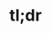 ---
ee_id_show: '4170'
title: tl;dr
url: tldr-venice
live_url:
year: '2014'
venue: Team Gallery
state_country: Venice Beach
type:
dates:
pitch: Mini retrospective in the form of a C+ cell phone store for a gallery in a
  garage (in Venice Beach!) :/
ps:
imgs: team-venice-2014-09-install-1-database-jm.jpg,team-venice-2014-09-install-2-database-jm.jpg,team-venice-2014-09-install-4-database-jm.jpg,team-venice-2014-09-install-10-database-jm.jpg,team-venice-2014-09-install-14-database-jm.jpg,team-venice-2014-09-install-13-database-jm.jpg,team-venice-2014-09-install-17-database-jm.jpg,team-venice-2014-09-install-15-database-jm.jpg,team-venice-2014-09-install-21-database-jm.jpg,team-venice-2014-09-install-38-database-jm.jpg
things: "[4173] [room-for-squares] Room for Squares"
status:
layout: shows
---